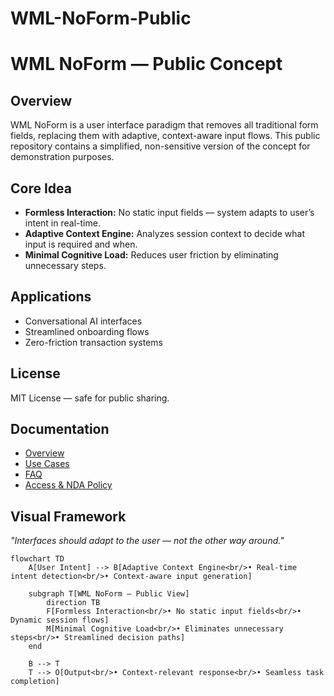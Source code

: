 # WML-NoForm-Public
# WML NoForm — Public Concept

## Overview
WML NoForm is a user interface paradigm that removes all traditional form fields, replacing them with adaptive, context-aware input flows.
This public repository contains a simplified, non-sensitive version of the concept for demonstration purposes.

## Core Idea
- **Formless Interaction:** No static input fields — system adapts to user’s intent in real-time.
- **Adaptive Context Engine:** Analyzes session context to decide what input is required and when.
- **Minimal Cognitive Load:** Reduces user friction by eliminating unnecessary steps.

## Applications
- Conversational AI interfaces
- Streamlined onboarding flows
- Zero-friction transaction systems


## License
MIT License — safe for public sharing.

## Documentation
- [Overview](docs/overview.md)
- [Use Cases](docs/use-cases.md)
- [FAQ](docs/faq.md)
- [Access & NDA Policy](docs/access.md)


## Visual Framework

*"Interfaces should adapt to the user — not the other way around."*

```mermaid
flowchart TD
    A[User Intent] --> B[Adaptive Context Engine<br/>• Real-time intent detection<br/>• Context-aware input generation]
    
    subgraph T[WML NoForm — Public View]
        direction TB
        F[Formless Interaction<br/>• No static input fields<br/>• Dynamic session flows]
        M[Minimal Cognitive Load<br/>• Eliminates unnecessary steps<br/>• Streamlined decision paths]
    end
    
    B --> T
    T --> O[Output<br/>• Context-relevant response<br/>• Seamless task completion]
```
